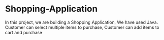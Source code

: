 # Shopping-Application
In this project, we are building a Shopping Application, We have used Java. Customer can select multiple 
items to purchase, Customer can add items to cart and purchase
